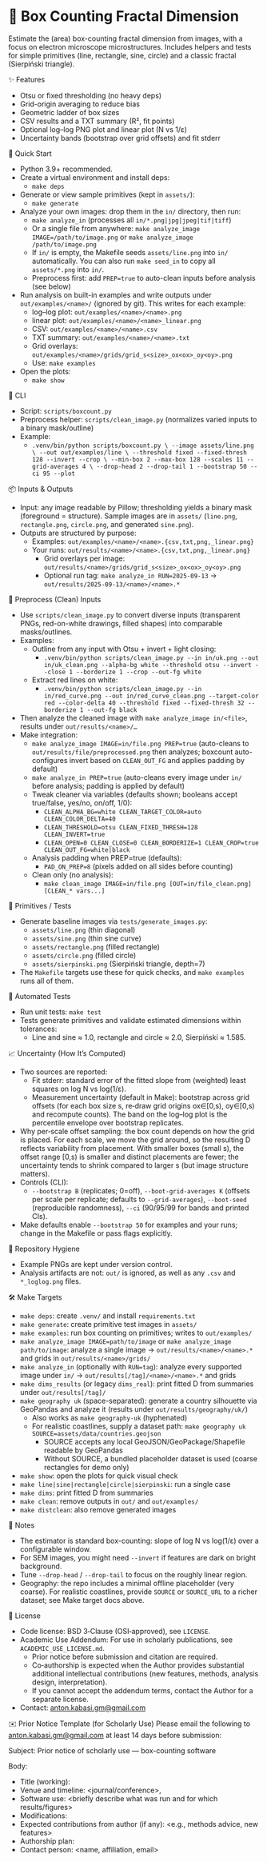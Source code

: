 # 🌈 Box Counting Fractal Dimension

Estimate the (area) box-counting fractal dimension from images, with a focus on electron microscope microstructures. Includes helpers and tests for simple primitives (line, rectangle, sine, circle) and a classic fractal (Sierpiński triangle).

✨ Features
- Otsu or fixed thresholding (no heavy deps)
- Grid-origin averaging to reduce bias
- Geometric ladder of box sizes
- CSV results and a TXT summary (R², fit points)
- Optional log–log PNG plot and linear plot (N vs 1/ε)
 - Uncertainty bands (bootstrap over grid offsets) and fit stderr

🚀 Quick Start
- Python 3.9+ recommended.
- Create a virtual environment and install deps:
  - `make deps`
- Generate or view sample primitives (kept in `assets/`):
  - `make generate`
- Analyze your own images: drop them in the `in/` directory, then run:
  - `make analyze_in` (processes all `in/*.png|jpg|jpeg|tif|tiff`)
  - Or a single file from anywhere: `make analyze_image IMAGE=/path/to/image.png` or `make analyze_image /path/to/image.png`
  - If `in/` is empty, the Makefile seeds `assets/line.png` into `in/` automatically. You can also run `make seed_in` to copy all `assets/*.png` into `in/`.
  - Preprocess first: add `PREP=true` to auto-clean inputs before analysis (see below)
- Run analysis on built-in examples and write outputs under `out/examples/<name>/` (ignored by git). This writes for each example:
  - log–log plot: `out/examples/<name>/<name>.png`
  - linear plot: `out/examples/<name>/<name>_linear.png`
  - CSV: `out/examples/<name>/<name>.csv`
  - TXT summary: `out/examples/<name>/<name>.txt`
  - Grid overlays: `out/examples/<name>/grids/grid_s<size>_ox<ox>_oy<oy>.png`
  - Use: `make examples`
- Open the plots:
  - `make show`

🧰 CLI
- Script: `scripts/boxcount.py`
 - Preprocess helper: `scripts/clean_image.py` (normalizes varied inputs to a binary mask/outline)
- Example:
  - ``
    .venv/bin/python scripts/boxcount.py \
      --image assets/line.png \
      --out out/examples/line \
      --threshold fixed --fixed-thresh 128 --invert --crop \
      --min-box 2 --max-box 128 --scales 11 --grid-averages 4 \
      --drop-head 2 --drop-tail 1 --bootstrap 50 --ci 95 --plot
    ``

📦 Inputs & Outputs
- Input: any image readable by Pillow; thresholding yields a binary mask (foreground = structure). Sample images are in `assets/` (`line.png`, `rectangle.png`, `circle.png`, and generated `sine.png`).
- Outputs are structured by purpose:
  - Examples: `out/examples/<name>/<name>.{csv,txt,png,_linear.png}`
  - Your runs: `out/results/<name>/<name>.{csv,txt,png,_linear.png}`
    - Grid overlays per image: `out/results/<name>/grids/grid_s<size>_ox<ox>_oy<oy>.png`
    - Optional run tag: `make analyze_in RUN=2025-09-13` → `out/results/2025-09-13/<name>/<name>.*`

🧹 Preprocess (Clean) Inputs
- Use `scripts/clean_image.py` to convert diverse inputs (transparent PNGs, red-on-white drawings, filled shapes) into comparable masks/outlines.
- Examples:
  - Outline from any input with Otsu + invert + light closing:
    - `.venv/bin/python scripts/clean_image.py --in in/uk.png --out in/uk_clean.png --alpha-bg white --threshold otsu --invert --close 1 --borderize 1 --crop --out-fg white`
  - Extract red lines on white:
    - `.venv/bin/python scripts/clean_image.py --in in/red_curve.png --out in/red_curve_clean.png --target-color red --color-delta 40 --threshold fixed --fixed-thresh 32 --borderize 1 --out-fg black`
- Then analyze the cleaned image with `make analyze_image in/<file>`, results under `out/results/<name>/…`
- Make integration:
  - `make analyze_image IMAGE=in/file.png PREP=true` (auto-cleans to `out/results/file/preprocessed.png` then analyzes; boxcount auto-configures invert based on `CLEAN_OUT_FG` and applies padding by default)
  - `make analyze_in PREP=true` (auto-cleans every image under `in/` before analysis; padding is applied by default)
  - Tweak cleaner via variables (defaults shown; booleans accept true/false, yes/no, on/off, 1/0):
    - `CLEAN_ALPHA_BG=white CLEAN_TARGET_COLOR=auto CLEAN_COLOR_DELTA=40`
    - `CLEAN_THRESHOLD=otsu CLEAN_FIXED_THRESH=128 CLEAN_INVERT=true`
    - `CLEAN_OPEN=0 CLEAN_CLOSE=0 CLEAN_BORDERIZE=1 CLEAN_CROP=true CLEAN_OUT_FG=white|black`
  - Analysis padding when PREP=true (defaults):
    - `PAD_ON_PREP=8` (pixels added on all sides before counting)
  - Clean only (no analysis):
    - `make clean_image IMAGE=in/file.png [OUT=in/file_clean.png] [CLEAN_* vars...]`

🧪 Primitives / Tests
- Generate baseline images via `tests/generate_images.py`:
  - `assets/line.png` (thin diagonal)
  - `assets/sine.png` (thin sine curve)
  - `assets/rectangle.png` (filled rectangle)
  - `assets/circle.png` (filled circle)
  - `assets/sierpinski.png` (Sierpiński triangle, depth=7)
- The `Makefile` targets use these for quick checks, and `make examples` runs all of them.

🧫 Automated Tests
- Run unit tests: `make test`
- Tests generate primitives and validate estimated dimensions within tolerances:
  - Line and sine ≈ 1.0, rectangle and circle ≈ 2.0, Sierpiński ≈ 1.585.

📈 Uncertainty (How It’s Computed)
- Two sources are reported:
  - Fit stderr: standard error of the fitted slope from (weighted) least squares on log N vs log(1/ε).
  - Measurement uncertainty (default in Make): bootstrap across grid offsets (for each box size s, re‑draw grid origins ox∈[0,s), oy∈[0,s) and recompute counts). The band on the log–log plot is the percentile envelope over bootstrap replicates.
- Why per‑scale offset sampling: the box count depends on how the grid is placed. For each scale, we move the grid around, so the resulting D reflects variability from placement. With smaller boxes (small s), the offset range [0,s) is smaller and distinct placements are fewer; the uncertainty tends to shrink compared to larger s (but image structure matters).
- Controls (CLI):
  - `--bootstrap B` (replicates; 0=off), `--boot-grid-averages K` (offsets per scale per replicate; defaults to `--grid-averages`), `--boot-seed` (reproducible randomness), `--ci` (90/95/99 for bands and printed CIs).
- Make defaults enable `--bootstrap 50` for examples and your runs; change in the Makefile or pass flags explicitly.

🧹 Repository Hygiene
- Example PNGs are kept under version control.
- Analysis artifacts are not: `out/` is ignored, as well as any `.csv` and `*_loglog.png` files.

🛠️ Make Targets
- `make deps`: create `.venv/` and install `requirements.txt`
- `make generate`: create primitive test images in `assets/`
- `make examples`: run box counting on primitives; writes to `out/examples/`
- `make analyze_image IMAGE=path/to/image` or `make analyze_image path/to/image`: analyze a single image → `out/results/<name>/<name>.*` and grids in `out/results/<name>/grids/`
- `make analyze_in` (optionally with `RUN=tag`): analyze every supported image under `in/` → `out/results[/tag]/<name>/<name>.*` and grids
- `make dims_results` (or legacy `dims_real`): print fitted D from summaries under `out/results[/tag]/`
- `make geography uk` (space-separated): generate a country silhouette via GeoPandas and analyze it (results under `out/results/geography/uk/`)
  - Also works as `make geography-uk` (hyphenated)
  - For realistic coastlines, supply a dataset path: `make geography uk SOURCE=assets/data/countries.geojson`
    - SOURCE accepts any local GeoJSON/GeoPackage/Shapefile readable by GeoPandas
    - Without SOURCE, a bundled placeholder dataset is used (coarse rectangles for demo only)
- `make show`: open the plots for quick visual check
- `make line|sine|rectangle|circle|sierpinski`: run a single case
- `make dims`: print fitted D from summaries
- `make clean`: remove outputs in `out/` and `out/examples/`
- `make distclean`: also remove generated images

📎 Notes
- The estimator is standard box-counting: slope of log N vs log(1/ε) over a configurable window.
- For SEM images, you might need `--invert` if features are dark on bright background.
- Tune `--drop-head` / `--drop-tail` to focus on the roughly linear region.
- Geography: the repo includes a minimal offline placeholder (very coarse). For realistic coastlines, provide `SOURCE` or `SOURCE_URL` to a richer dataset; see Make target docs above.

📝 License
- Code license: BSD 3‑Clause (OSI‑approved), see `LICENSE`.
- Academic Use Addendum: For use in scholarly publications, see `ACADEMIC_USE_LICENSE.md`.
  - Prior notice before submission and citation are required.
  - Co‑authorship is expected when the Author provides substantial additional
    intellectual contributions (new features, methods, analysis design, interpretation).
  - If you cannot accept the addendum terms, contact the Author for a separate license.
- Contact: anton.kabasi.gm@gmail.com

✉️ Prior Notice Template (for Scholarly Use)
Please email the following to anton.kabasi.gm@gmail.com at least 14 days before submission:

Subject: Prior notice of scholarly use — box-counting software

Body:
- Title (working): <your paper title>
- Venue and timeline: <journal/conference>, <submission date>
- Software use: <briefly describe what was run and for which results/figures>
- Modifications: <any code changes or parameters>
- Expected contributions from author (if any): <e.g., methods advice, new features>
- Authorship plan: <acknowledgment or proposed co-authorship>
- Contact person: <name, affiliation, email>
